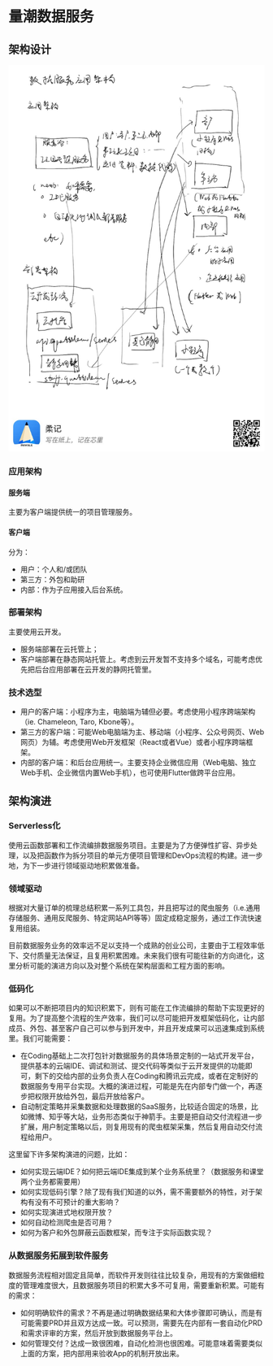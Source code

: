 # 量潮数据服务

## 架构设计

![数据服务平台应用架构](./QtServices应用架构.jpg)

### 应用架构

#### 服务端

主要为客户端提供统一的项目管理服务。

#### 客户端

分为：
- 用户：个人和/或团队
- 第三方：外包和助研
- 内部：作为子应用接入后台系统。

### 部署架构

主要使用云开发。
- 服务端部署在云托管上；
- 客户端部署在静态网站托管上。考虑到云开发暂不支持多个域名，可能考虑优先把后台应用部署在云开发的静网托管里。

### 技术选型

- 用户的客户端：小程序为主，电脑端为辅但必要。考虑使用小程序跨端架构（ie. Chameleon, Taro, Kbone等）。
- 第三方的客户端：可能Web电脑端为主、移动端（小程序、公众号网页、Web网页）为辅。考虑使用Web开发框架（React或者Vue）或者小程序跨端框架。
- 内部的客户端：和后台应用统一。主要支持企业微信应用（Web电脑、独立Web手机、企业微信内置Web手机），也可使用Flutter做跨平台应用。

## 架构演进

### Serverless化

使用云函数部署和工作流编排数据服务项目。主要是为了方便弹性扩容、异步处理，以及把函数作为拆分项目的单元方便项目管理和DevOps流程的构建。进一步地，为下一步进行领域驱动地积累做准备。

### 领域驱动

根据对大量订单的梳理总结积累一系列工具包，并且把写过的爬虫服务（i.e.通用存储服务、通用反爬服务、特定网站API等等）固定成稳定服务，通过工作流快速复用组装。

目前数据服务业务的效率远不足以支持一个成熟的创业公司，主要由于工程效率低下、交付质量无法保证，且复用积累困难。未来我们很有可能往新的方向进化，这里分析可能的演进方向以及对整个系统在架构层面和工程方面的影响。

### 低码化

如果可以不断把项目内的知识积累下，则有可能在工作流编排的帮助下实现更好的复用。为了提高整个流程的生产效率，我们可以尽可能把开发框架低码化，让内部成员、外包、甚至客户自己可以参与到开发中，并且开发成果可以迅速集成到系统里。我们可能需要：
- 在Coding基础上二次打包针对数据服务的具体场景定制的一站式开发平台，提供基本的云端IDE、调试和测试、提交代码等类似于云开发提供的功能即可，剩下的交给内部的业务负责人在Coding和腾讯云完成，或者在定制好的数据服务专用平台实现。大概的演进过程，可能是先在内部专门做一个，再逐步把权限开放给外包，最后开放给客户。
- 自动制定策略并采集数据和处理数据的SaaS服务，比较适合固定的场景，比如微博、知乎等大站，业务形态类似于神箭手。主要是把自动交付流程进一步扩展，用户制定策略以后，则复用现有的爬虫框架采集，然后复用自动交付流程给用户。

这里留下许多架构演进的问题，比如：
- 如何实现云端IDE？如何把云端IDE集成到某个业务系统里？（数据服务和课堂两个业务都需要用）
- 如何实现低码引擎？除了现有我们知道的以外，需不需要额外的特性，对于架构有没有不可预计的重大影响？
- 如何实现演进式地权限开放？
- 如何自动检测爬虫是否可用？
- 如何为客户和外包屏蔽云函数框架，而专注于实际函数实现？

### 从数据服务拓展到软件服务

数据服务流程相对固定且简单，而软件开发则往往比较复杂，用现有的方案做细粒度的管理难度很大，且数据服务项目的积累大多不可复用，需要重新积累。可能有的需求：
- 如何明确软件的需求？不再是通过明确数据结果和大体步骤即可确认，而是有可能需要PRD并且双方达成一致。可以预测，需要先在内部有一套自动化PRD和需求评审的方案，然后开放到数据服务平台上。
- 如何管理交付？达成一致很困难，自动化检测也很困难。可能意味着需要类似上面的方案，把内部用来验收App的机制开放出来。



